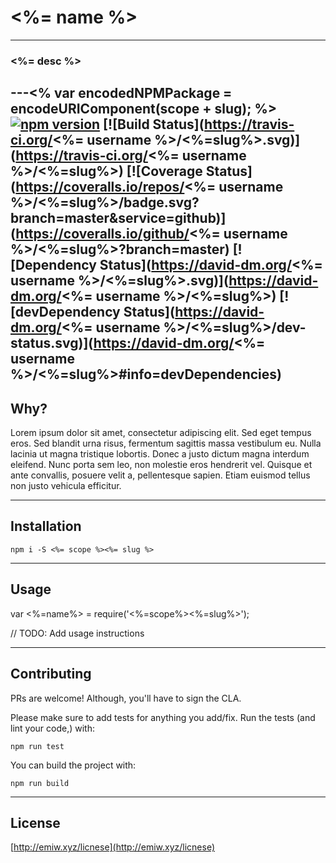 # <%= name %>
---

### <%= desc %>

---<% var encodedNPMPackage = encodeURIComponent(scope + slug); %>
[![npm version](https://badge.fury.io/js/<%=encodedNPMPackage%>.svg)](http://badge.fury.io/js/<%=encodedNPMPackage%>) 
[![Build Status](https://travis-ci.org/<%= username %>/<%=slug%>.svg)](https://travis-ci.org/<%= username %>/<%=slug%>) 
[![Coverage Status](https://coveralls.io/repos/<%= username %>/<%=slug%>/badge.svg?branch=master&service=github)](https://coveralls.io/github/<%= username %>/<%=slug%>?branch=master)
[![Dependency Status](https://david-dm.org/<%= username %>/<%=slug%>.svg)](https://david-dm.org/<%= username %>/<%=slug%>) 
[![devDependency Status](https://david-dm.org/<%= username %>/<%=slug%>/dev-status.svg)](https://david-dm.org/<%= username %>/<%=slug%>#info=devDependencies)
---

## Why?

Lorem ipsum dolor sit amet, consectetur adipiscing elit. Sed eget tempus eros. Sed blandit urna risus, fermentum sagittis
massa vestibulum eu. Nulla lacinia ut magna tristique lobortis. Donec a justo dictum magna interdum eleifend. Nunc porta
sem leo, non molestie eros hendrerit vel. Quisque et ante convallis, posuere velit a, pellentesque sapien. Etiam euismod
tellus non justo vehicula efficitur. 

---

## Installation

    npm i -S <%= scope %><%= slug %>


---

## Usage

   var <%=name%> = require('<%=scope%><%=slug%>');
   
   // TODO: Add usage instructions
   


---

## Contributing

PRs are welcome! Although, you'll have to sign the CLA.

Please make sure to add tests for anything you add/fix. Run the tests (and lint your code,) with:

    npm run test


You can build the project with:

    npm run build


---

## License

[http://emiw.xyz/licnese](http://emiw.xyz/licnese)


